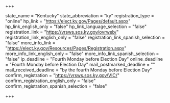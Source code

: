 +++

state_name = "Kentucky"
state_abbreviation = "ky"
registration_type = "online"
hp_link = "https://elect.ky.gov/Pages/default.aspx"
hp_link_english_only = "false"
hp_link_language_selection = "false"
registration_link = "https://vrsws.sos.ky.gov/ovrweb/"
registration_link_english_only = "false"
registration_link_spanish_selection = "false"
more_info_link = "https://elect.ky.gov/Resources/Pages/Registration.aspx"
more_info_link_english_only = "false"
more_info_link_spanish_selection = "false"
ip_deadline = "Fourth Monday before Election Day"
online_deadline = "Fourth Monday before Election Day"
mail_postmarked_deadline = ""
mail_received_deadline = "by the fourth Monday before Election Day"
confirm_registration = "https://vrsws.sos.ky.gov/VIC/"
confirm_registration_english_only = "false"
confirm_registration_spanish_selection = "false"

+++